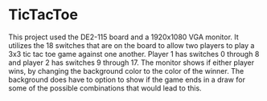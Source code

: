 # TicTacToe
This project used the DE2-115 board and a 1920x1080 VGA monitor. 
It utilizes the 18 switches that are on the board to allow two players to play a 3x3 tic tac toe game against one another. 
Player 1 has switches 0 through 8 and player 2 has switches 9 through 17. 
The monitor shows if either player wins, by changing the background color to the color of the winner. 
The background does have to option to show if the game ends in a draw for some of the possible combinations that would lead to this.
